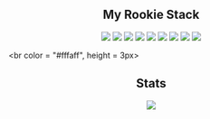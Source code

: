 <h2 align = "center"> My Rookie Stack </h2>
    <p align = "center">
        <img src = "https://img.shields.io/badge/C%23-239120?style=for-the-badge&logo=c-sharp&logoColor=white" />
        <img src = "https://img.shields.io/badge/Python-3776AB?style=for-the-badge&logo=python&logoColor=white" />
        <img src = "https://img.shields.io/badge/JavaScript-F7DF1E?style=for-the-badge&logo=javascript&logoColor=black" />
        <img src = "https://img.shields.io/badge/HTML5-E34F26?style=for-the-badge&logo=html5&logoColor=white">
        <img src = "https://img.shields.io/badge/PHP-777BB4?style=for-the-badge&logo=php&logoColor=white">
        <img src = "https://img.shields.io/badge/MySQL-00000F?style=for-the-badge&logo=mysql&logoColor=white">
        <img src = "https://img.shields.io/badge/CSS-239120?&style=for-the-badge&logo=css3&logoColor=white">
        <img src = "https://img.shields.io/badge/C%23-239120?style=for-the-badge&logo=c-sharp&logoColor=white">
        <img src = "https://img.shields.io/badge/Arduino-00979D?style=for-the-badge&logo=Arduino&logoColor=white">
    </p>

<br color = "#fffaff", height = 3px>
<h2 align="center">Stats</h2>
<div style="display: flex; justify-content: center;">
    <img src="https://github-readme-stats.vercel.app/api?username=T3nco&show_icons=true&theme=tokyonight" />
</div>
